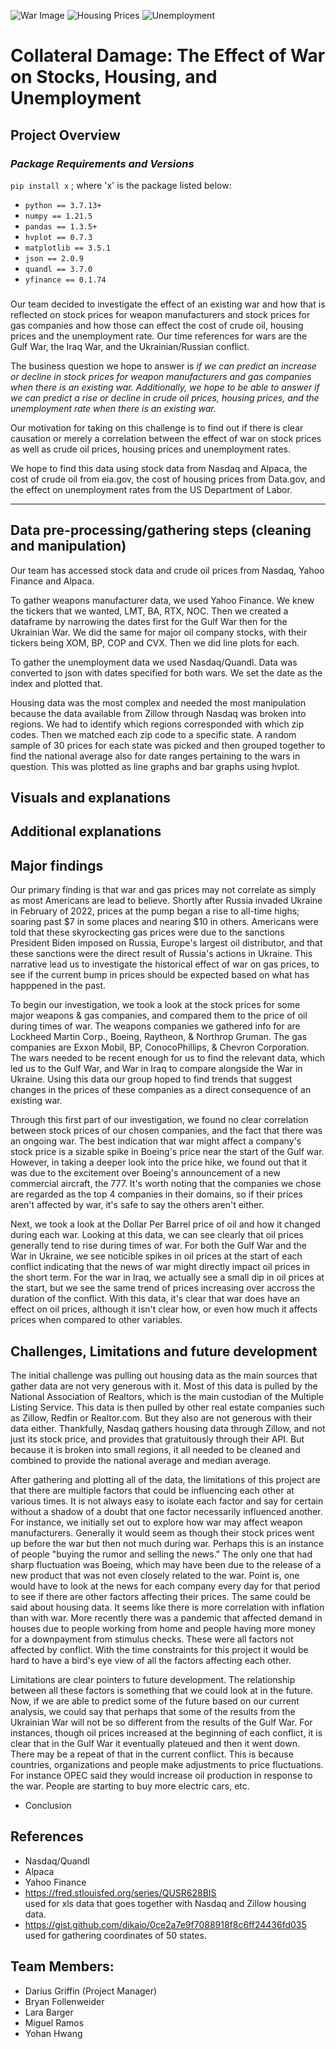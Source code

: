 ![War Image](Resources/War_Image.jpeg)
![Housing Prices](Resources/housing_prices.jpeg)
![Unemployment](Resources/unemployment.jpeg)

# Collateral Damage: The Effect of War on Stocks, Housing, and Unemployment

## **Project Overview**
  ### 
  ### *Package Requirements and Versions*
`pip install x` ; where 'x' is the package listed below:
* `python == 3.7.13+` 
* `numpy == 1.21.5`
* `pandas == 1.3.5+`
* `hvplot == 0.7.3`
* `matplotlib == 3.5.1`
* `json == 2.0.9`
* `quandl == 3.7.0`
* `yfinance == 0.1.74`
  
###
  Our team decided to investigate the effect of an existing war and how that is reflected on stock prices for weapon manufacturers and stock prices for gas companies and how those can effect the cost of crude oil, housing prices and the unemployment rate. Our time references for wars are the Gulf War, the Iraq War, and the Ukrainian/Russian conflict.

The business question we hope to answer is *if we can predict an increase or decline in stock prices for weapon manufacturers and gas companies when there is an existing war. Additionally, we hope to be able to answer if we can predict a rise or decline in crude oil prices, housing prices, and the unemployment rate when there is an existing war.*

Our motivation for taking on this challenge is to find out if there is clear causation or merely a correlation between the effect of war on stock prices as well as crude oil prices, housing prices and unemployment rates.

We hope to find this data using stock data from Nasdaq and Alpaca, the cost of crude oil from eia.gov, the cost of housing prices from Data.gov, and the effect on unemployment rates from the US Department of Labor.

___

## Data pre-processing/gathering steps (cleaning and manipulation)
Our team has accessed stock data and crude oil prices from Nasdaq, Yahoo Finance and Alpaca.

To gather weapons manufacturer data, we used Yahoo Finance. We knew the tickers that we wanted, LMT, BA, RTX, NOC. Then we created a dataframe by narrowing the dates first for the Gulf War then for the Ukrainian War. We did the same for major oil company stocks, with their tickers being XOM, BP, COP and CVX. Then we did line plots for each.

To gather the unemployment data we used Nasdaq/Quandl. Data was converted to json with dates specified for both wars. We set the date as the index and plotted that.

Housing data was the most complex and needed the most manipulation because the data available from Zillow through Nasdaq was broken into regions. We had to identify which regions corresponded with which zip codes. Then we matched each zip code to a specific state. A random sample of 30 prices for each state was picked and then grouped together to find the national average also for date ranges pertaining to the wars in question. This was plotted as line graphs and bar graphs using hvplot.


## Visuals and explanations
## Additional explanations
## Major findings
  Our primary finding is that war and gas prices may not correlate as simply as most Americans are lead to believe. Shortly after Russia invaded Ukraine in February of 2022, prices at the pump began a rise to all-time highs; soaring past $7 in some places and nearing $10 in others. Americans were told that these skyrockecting gas prices were due to the sanctions President Biden imposed on Russia, Europe's largest oil distributor, and that these sanctions were the direct result of Russia's actions in Ukraine. This narrative lead us to investigate the historical effect of war on gas prices, to see if the current bump in prices should be expected based on what has happpened in the past.

  To begin our investigation, we took a look at the stock prices for some major weapons & gas companies, and compared them to the price of oil during times of war. The weapons companies we gathered info for are Lockheed Martin Corp., Boeing, Raytheon, & Northrop Gruman. The gas companies are Exxon Mobil, BP, ConocoPhillips, & Chevron Corporation. The wars needed to be recent enough for us to find the relevant data, which led us to the Gulf War, and War in Iraq to compare alongside the War in Ukraine. Using this data our group hoped to find trends that suggest changes in the prices of these companies as a direct consequence of an existing war.

  Through this first part of our investigation, we found no clear correlation between stock prices of our chosen companies, and the fact that there was an ongoing war. The best indication that war might affect a company's stock price is a sizable spike in Boeing's price near the start of the Gulf war. However, in taking a deeper look into the price hike, we found out that it was due to the excitement over Boeing's announcement of a new commercial aircraft, the 777. It's worth noting that the companies we chose are regarded as the top 4 companies in their domains, so if their prices aren't affected by war, it's safe to say the others aren't either. 

  Next, we took a look at the Dollar Per Barrel price of oil and how it changed during each war. Looking at this data, we can see clearly that oil prices generally tend to rise during times of war. For both the Gulf War and the War in Ukraine, we see noticible spikes in oil prices at the start of each conflict indicating that the news of war might directly impact oil prices in the short term. For the war in Iraq, we actually see a small dip in oil prices at the start, but we see the same trend of prices increasing over accross the duration of the conflict. With this data, it's clear that war does have an effect on oil prices, although it isn't clear how, or even how much it affects prices when compared to other variables.


## Challenges, Limitations and future development

The initial challenge was pulling out housing data as the main sources that gather data are not very generous with it. Most of this data is pulled by the National Association of Realtors, which is the main custodian of the Multiple Listing Service. This data is then pulled by other real estate companies such as Zillow, Redfin or Realtor.com. But they also are not generous with their data either. Thankfully, Nasdaq gathers housing data through Zillow, and not just its stock price, and provides that gratuitously through their API. But because it is broken into small regions, it all needed to be cleaned and combined to provide the national average and median average.

After gathering and plotting all of the data, the limitations of this project are that there are multiple factors that could be influencing each other at various times. It is not always easy to isolate each factor and say for certain without a shadow of a doubt that one factor necessarily influenced another. For instance, we initially set out to explore how war may affect weapon manufacturers. Generally it would seem as though their stock prices went up before the war but then not much during war. Perhaps this is an instance of people "buying the rumor and selling the news." The only one that had sharp fluctuation was Boeing, which may have been due to the release of a new product that was not even closely related to the war. Point is, one would have to look at the news for each company every day for that period to see if there are other factors affecting their prices. The same could be said about housing data. It seems like there is more correlation with inflation than with war. More recently there was a pandemic that affected demand in houses due to people working from home and people having more money for a downpayment from stimulus checks. These were all factors not affected by conflict. With the time constraints for this project it would be hard to have a bird's eye view of all the factors affecting each other.

Limitations are clear pointers to future development. The relationship between all these factors is something that we could look at in the future. Now, if we are able to predict some of the future based on our current analysis, we could say that perhaps that some of the results from the Ukrainian War will not be so different from the results of the Gulf War. For instances, though oil prices increased at the beginning of each conflict, it is clear that in the Gulf War it eventually plateued and then it went down. There may be a repeat of that in the current conflict. This is because countries, organizations and people make adjustments to price fluctuations. For instance OPEC said they would increase oil production in response to the war. People are starting to buy more electric cars, etc. 




- Conclusion
## References

- Nasdaq/Quandl<br>
- Alpaca<br>
- Yahoo Finance<br>
- https://fred.stlouisfed.org/series/QUSR628BIS<br>
used for xls data that goes together with Nasdaq and Zillow housing data.<br>
- https://gist.github.com/dikaio/0ce2a7e9f7088918f8c6ff24436fd035<br>
used for gathering coordinates of 50 states.

## Team Members:

  - Darius Griffin (Project Manager)<br>
  - Bryan Follenweider<br>
  - Lara Barger<br>
  - Miguel Ramos<br>
  - Yohan Hwang

